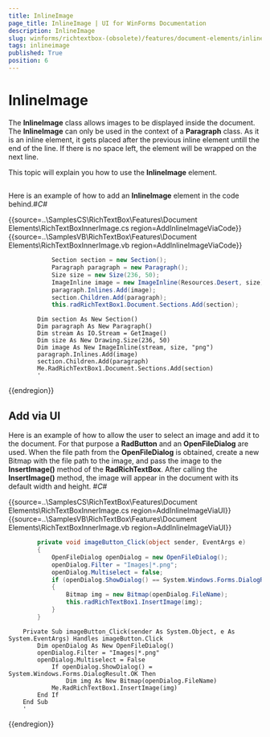 ```yaml
---
title: InlineImage
page_title: InlineImage | UI for WinForms Documentation
description: InlineImage
slug: winforms/richtextbox-(obsolete)/features/document-elements/inlineimage
tags: inlineimage
published: True
position: 6
---
```


# InlineImage



The __InlineImage__ class allows images to be displayed inside the document. The __InlineImage__ 
      	can only be used in the context of a __Paragraph__ class. As it is an inline element, it gets placed after the previous
      	inline element untill the end of the line. If there is no space left, the element will be wrapped on the next line.
      

This topic will explain you how to use the __InlineImage__ element.

## 

Here is an example of how to add an __InlineImage__ element in the code behind.#_C#_

	



{{source=..\SamplesCS\RichTextBox\Features\Document Elements\RichTextBoxInnerImage.cs region=AddInlineImageViaCode}} 
{{source=..\SamplesVB\RichTextBox\Features\Document Elements\RichTextBoxInnerImage.vb region=AddInlineImageViaCode}} 

````C#
            Section section = new Section();
            Paragraph paragraph = new Paragraph();
            Size size = new Size(236, 50);
            ImageInline image = new ImageInline(Resources.Desert, size);
            paragraph.Inlines.Add(image);
            section.Children.Add(paragraph);
            this.radRichTextBox1.Document.Sections.Add(section);
````
````VB.NET
        Dim section As New Section()
        Dim paragraph As New Paragraph()
        Dim stream As IO.Stream = GetImage()
        Dim size As New Drawing.Size(236, 50)
        Dim image As New ImageInline(stream, size, "png")
        paragraph.Inlines.Add(image)
        section.Children.Add(paragraph)
        Me.RadRichTextBox1.Document.Sections.Add(section)
        '
````

{{endregion}} 




## Add via UI

Here is an example of how to allow the user to select an image and add it to the document. 
        	For that purpose a __RadButton__ and an __OpenFileDialog__ are used.
        	When the file path from the __OpenFileDialog__ is obtained, create a new Bitmap with the file 
        	path to the image, and pass the image to the
        	__InsertImage()__ method of the __RadRichTextBox__.
        	After calling the __InsertImage()__ method,
        	the image will appear in the document with its default width and height.
        #_C#_

	



{{source=..\SamplesCS\RichTextBox\Features\Document Elements\RichTextBoxInnerImage.cs region=AddInlineImageViaUI}} 
{{source=..\SamplesVB\RichTextBox\Features\Document Elements\RichTextBoxInnerImage.vb region=AddInlineImageViaUI}} 

````C#
        private void imageButton_Click(object sender, EventArgs e)
        {
            OpenFileDialog openDialog = new OpenFileDialog();
            openDialog.Filter = "Images|*.png";
            openDialog.Multiselect = false;
            if (openDialog.ShowDialog() == System.Windows.Forms.DialogResult.OK)
            {
                Bitmap img = new Bitmap(openDialog.FileName);
                this.radRichTextBox1.InsertImage(img);
            }
        }
````
````VB.NET
    Private Sub imageButton_Click(sender As System.Object, e As System.EventArgs) Handles imageButton.Click
        Dim openDialog As New OpenFileDialog()
        openDialog.Filter = "Images|*.png"
        openDialog.Multiselect = False
            If openDialog.ShowDialog() = System.Windows.Forms.DialogResult.OK Then
                Dim img As New Bitmap(openDialog.FileName)
            Me.RadRichTextBox1.InsertImage(img)
        End If
    End Sub
    '
````

{{endregion}} 



